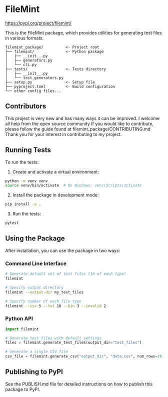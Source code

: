 # FileMint
https://pypi.org/project/filemint/

This is the FileMint package, which provides utilities for generating test files in various formats.

```
filemint_package/          <- Project root
├── filemint/              <- Python package
│   ├── __init__.py
│   ├── generators.py
│   └── cli.py
├── tests/                 <- Tests directory
│   ├── __init__.py
│   └── test_generators.py
├── setup.py               <- Setup file
├── pyproject.toml         <- Build configuration
└── other config files...
```
## Contributors
This project is very new and has many ways it can be improved. 
I welcome all help from the open source community
If you would like to contribute, please follow the guide found at filemint_package/CONTRIBUTING.md
Thank you for your interest in contributing to my project.
## Running Tests

To run the tests:

1. Create and activate a virtual environment:

```bash
python -m venv venv
source venv/bin/activate  # On Windows: venv\Scripts\activate
```

2. Install the package in development mode:

```bash
pip install -e .
```

3. Run the tests:

```bash
pytest
```

## Using the Package

After installation, you can use the package in two ways:

### Command Line Interface

```bash
# Generate default set of test files (10 of each type)
filemint

# Specify output directory
filemint --output-dir my_test_files

# Specify number of each file type
filemint --csv 5 --txt 10 --bin 3 --invalid 2
```

### Python API

```python
import filemint

# Generate test files with default settings
files = filemint.generate_test_files(output_dir="test_files")

# Generate a single CSV file
csv_file = filemint.generate_csv("output_dir", "data.csv", num_rows=20)
```

## Publishing to PyPI

See the PUBLISH.md file for detailed instructions on how to publish this package to PyPI. 
